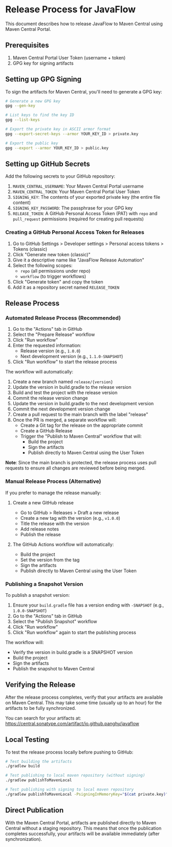 # Release Process for JavaFlow

This document describes how to release JavaFlow to Maven Central using Maven Central Portal.

## Prerequisites

1. Maven Central Portal User Token (username + token)
2. GPG key for signing artifacts

## Setting up GPG Signing

To sign the artifacts for Maven Central, you'll need to generate a GPG key:

```bash
# Generate a new GPG key
gpg --gen-key

# List keys to find the key ID
gpg --list-keys

# Export the private key in ASCII armor format
gpg --export-secret-keys --armor YOUR_KEY_ID > private.key

# Export the public key
gpg --export --armor YOUR_KEY_ID > public.key
```

## Setting up GitHub Secrets

Add the following secrets to your GitHub repository:

1. `MAVEN_CENTRAL_USERNAME`: Your Maven Central Portal username
2. `MAVEN_CENTRAL_TOKEN`: Your Maven Central Portal User Token
3. `SIGNING_KEY`: The contents of your exported private key (the entire file content)
4. `SIGNING_KEY_PASSWORD`: The passphrase for your GPG key
5. `RELEASE_TOKEN`: A GitHub Personal Access Token (PAT) with `repo` and `pull_request` permissions (required for creating pull requests)

### Creating a GitHub Personal Access Token for Releases

1. Go to GitHub Settings > Developer settings > Personal access tokens > Tokens (classic)
2. Click "Generate new token (classic)"
3. Give it a descriptive name like "JavaFlow Release Automation"
4. Select the following scopes:
   - `repo` (all permissions under repo)
   - `workflow` (to trigger workflows)
5. Click "Generate token" and copy the token
6. Add it as a repository secret named `RELEASE_TOKEN`

## Release Process

### Automated Release Process (Recommended)

1. Go to the "Actions" tab in GitHub
2. Select the "Prepare Release" workflow
3. Click "Run workflow"
4. Enter the requested information:
   - Release version (e.g., `1.0.0`)
   - Next development version (e.g., `1.1.0-SNAPSHOT`)
5. Click "Run workflow" to start the release process

The workflow will automatically:
1. Create a new branch named `release/{version}`
2. Update the version in build.gradle to the release version
3. Build and test the project with the release version
4. Commit the release version change
5. Update the version in build.gradle to the next development version
6. Commit the next development version change
7. Create a pull request to the main branch with the label "release"
8. Once the PR is merged, a separate workflow will:
   - Create a Git tag for the release on the appropriate commit
   - Create a GitHub Release
   - Trigger the "Publish to Maven Central" workflow that will:
     - Build the project
     - Sign the artifacts
     - Publish directly to Maven Central using the User Token

**Note**: Since the main branch is protected, the release process uses pull requests to ensure all changes are reviewed before being merged.

### Manual Release Process (Alternative)

If you prefer to manage the release manually:

1. Create a new GitHub release
   - Go to GitHub > Releases > Draft a new release
   - Create a new tag with the version (e.g., `v1.0.0`)
   - Title the release with the version
   - Add release notes
   - Publish the release

2. The GitHub Actions workflow will automatically:
   - Build the project
   - Set the version from the tag
   - Sign the artifacts
   - Publish directly to Maven Central using the User Token

### Publishing a Snapshot Version

To publish a snapshot version:

1. Ensure your `build.gradle` file has a version ending with `-SNAPSHOT` (e.g., `1.0.0-SNAPSHOT`)
2. Go to the "Actions" tab in GitHub
3. Select the "Publish Snapshot" workflow
4. Click "Run workflow"
5. Click "Run workflow" again to start the publishing process

The workflow will:
- Verify the version in build.gradle is a SNAPSHOT version
- Build the project
- Sign the artifacts
- Publish the snapshot to Maven Central

## Verifying the Release

After the release process completes, verify that your artifacts are available on Maven Central. This may take some time (usually up to an hour) for the artifacts to be fully synchronized.

You can search for your artifacts at:
https://central.sonatype.com/artifact/io.github.panghy/javaflow

## Local Testing

To test the release process locally before pushing to GitHub:

```bash
# Test building the artifacts
./gradlew build

# Test publishing to local maven repository (without signing)
./gradlew publishToMavenLocal

# Test publishing with signing to local maven repository
./gradlew publishToMavenLocal -PsigningInMemoryKey="$(cat private.key)" -PsigningInMemoryKeyPassword="your-key-password"
```

## Direct Publication

With the Maven Central Portal, artifacts are published directly to Maven Central without a staging repository. This means that once the publication completes successfully, your artifacts will be available immediately (after synchronization).